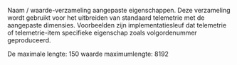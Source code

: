 Naam / waarde-verzameling aangepaste eigenschappen. Deze verzameling wordt gebruikt voor het uitbreiden van standaard telemetrie met de aangepaste dimensies. Voorbeelden zijn implementatiesleuf dat telemetrie of telemetrie-item specifieke eigenschap zoals volgordenummer geproduceerd. 

De maximale lengte: 150 waarde maximumlengte: 8192
